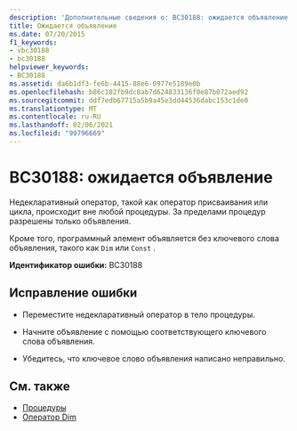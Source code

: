 ```yaml
---
description: 'Дополнительные сведения о: BC30188: ожидается объявление'
title: Ожидается объявление
ms.date: 07/20/2015
f1_keywords:
- vbc30188
- bc30188
helpviewer_keywords:
- BC30188
ms.assetid: da6b1df3-fe6b-4415-88e6-0977e5189e0b
ms.openlocfilehash: b86c182fb9dc8ab7d624833136f0e87b072aed92
ms.sourcegitcommit: ddf7edb67715a5b9a45e3dd44536dabc153c1de0
ms.translationtype: MT
ms.contentlocale: ru-RU
ms.lasthandoff: 02/06/2021
ms.locfileid: "99796669"
---
```

# <a name="bc30188-declaration-expected"></a>BC30188: ожидается объявление

Недекларативный оператор, такой как оператор присваивания или цикла, происходит вне любой процедуры. За пределами процедур разрешены только объявления.

 Кроме того, программный элемент объявляется без ключевого слова объявления, такого как `Dim` или `Const` .

 **Идентификатор ошибки:** BC30188

## <a name="to-correct-this-error"></a>Исправление ошибки

- Переместите недекларативный оператор в тело процедуры.

- Начните объявление с помощью соответствующего ключевого слова объявления.

- Убедитесь, что ключевое слово объявления написано неправильно.

## <a name="see-also"></a>См. также

- [Процедуры](../../programming-guide/language-features/procedures/index.md)
- [Оператор Dim](../statements/dim-statement.md)
